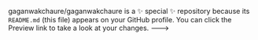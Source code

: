 
gaganwakchaure/gaganwakchaure is a ✨ special ✨ repository because its `README.md` (this file) appears on your GitHub profile.
You can click the Preview link to take a look at your changes.
--->
